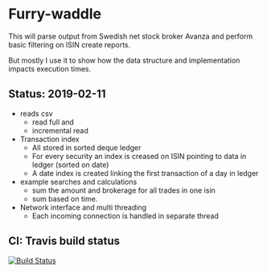 # Furry-waddle
This will parse output from Swedish net stock broker Avanza and perform basic filtering on ISIN create reports.

But mostly I use it to show how the data structure and implementation impacts execution times.

## Status: 2019-02-11
- reads csv
  - read full and
  - incremental read
- Transaction index
  - All stored in sorted deque ledger
  - For every security an index is creased on ISIN pointing to data in ledger (sorted on date)
  - A date index is created linking the first transaction of a day in ledger
- example searches and calculations
  - sum the amount and brokerage for all trades in one isin
  - sum based on time.
- Network interface and multi threading
  - Each incoming connection is handled in separate thread


## CI: Travis build status
[![Build Status](https://travis-ci.org/simonsso/furry-waddle.svg?branch=master)](https://travis-ci.org/simonsso/furry-waddle)
